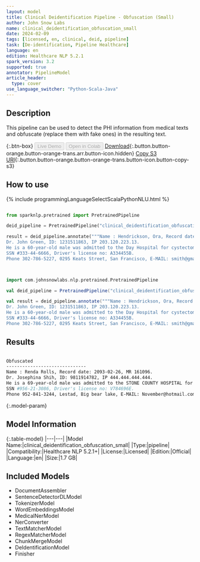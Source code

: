 ```yaml
---
layout: model
title: Clinical Deidentification Pipeline - Obfuscation (Small)
author: John Snow Labs
name: clinical_deidentification_obfuscation_small
date: 2024-02-09
tags: [licensed, en, clinical, deid, pipeline]
task: [De-identification, Pipeline Healthcare]
language: en
edition: Healthcare NLP 5.2.1
spark_version: 3.2
supported: true
annotator: PipelineModel
article_header:
  type: cover
use_language_switcher: "Python-Scala-Java"
---
```


## Description

This pipeline can be used to detect the PHI information from medical texts and obfuscate (replace them with fake ones) in the resulting text.

{:.btn-box}
<button class="button button-orange" disabled>Live Demo</button>
<button class="button button-orange" disabled>Open in Colab</button>
[Download](https://s3.amazonaws.com/auxdata.johnsnowlabs.com/clinical/models/clinical_deidentification_obfuscation_small_en_5.2.1_3.2_1707496853724.zip){:.button.button-orange.button-orange-trans.arr.button-icon.hidden}
[Copy S3 URI](s3://auxdata.johnsnowlabs.com/clinical/models/clinical_deidentification_obfuscation_small_en_5.2.1_3.2_1707496853724.zip){:.button.button-orange.button-orange-trans.button-icon.button-copy-s3}

## How to use



<div class="tabs-box" markdown="1">
{% include programmingLanguageSelectScalaPythonNLU.html %}
  
```python

from sparknlp.pretrained import PretrainedPipeline

deid_pipeline = PretrainedPipeline("clinical_deidentification_obfuscation_small", "en", "clinical/models")

result = deid_pipeline.annotate("""Name : Hendrickson, Ora, Record date: 2093-01-13, MR 719435.
Dr. John Green, ID: 1231511863, IP 203.120.223.13.
He is a 60-year-old male was admitted to the Day Hospital for cystectomy on 12/17/1993.
SSN #333-44-6666, Driver's license no: A334455B.
Phone 302-786-5227, 0295 Keats Street, San Francisco, E-MAIL: smith@gmail.com.""")


```
```scala


import com.johnsnowlabs.nlp.pretrained.PretrainedPipeline

val deid_pipeline = PretrainedPipeline("clinical_deidentification_obfuscation_small", "en", "clinical/models")

val result = deid_pipeline.annotate("""Name : Hendrickson, Ora, Record date: 2093-01-13, MR 719435.
Dr. John Green, ID: 1231511863, IP 203.120.223.13.
He is a 60-year-old male was admitted to the Day Hospital for cystectomy on 12/17/1993.
SSN #333-44-6666, Driver's license no: A334455B.
Phone 302-786-5227, 0295 Keats Street, San Francisco, E-MAIL: smith@gmail.com.""")


```
</div>

## Results

```bash

Obfuscated
------------------------------
Name : Renda Rolls, Record date: 2093-02-26, MR 161096.
Dr. Josephina Shih, ID: 9811914782, IP 444.444.444.444.
He is a 69-year-old male was admitted to the STONE COUNTY HOSPITAL for cystectomy on 01/30/1994.
SSN #956-21-3086, Driver's license no: V784696E.
Phone 952-841-3244, Lestad, Big bear lake, E-MAIL: November@hotmail.com.

```

{:.model-param}
## Model Information

{:.table-model}
|---|---|
|Model Name:|clinical_deidentification_obfuscation_small|
|Type:|pipeline|
|Compatibility:|Healthcare NLP 5.2.1+|
|License:|Licensed|
|Edition:|Official|
|Language:|en|
|Size:|1.7 GB|

## Included Models

- DocumentAssembler
- SentenceDetectorDLModel
- TokenizerModel
- WordEmbeddingsModel
- MedicalNerModel
- NerConverter
- TextMatcherModel
- RegexMatcherModel
- ChunkMergeModel
- DeIdentificationModel
- Finisher
